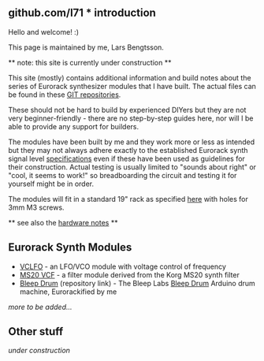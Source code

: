 ## github.com/l71 * introduction

Hello and welcome! :)

This page is maintained by me, Lars Bengtsson. 

** note: this site is currently under construction **

This site (mostly) contains additional information and build notes about the series of Eurorack synthesizer modules that I have built. The actual files can be found in these [GIT repositories](https://github.com/L71?tab=repositories).  

These should not be hard to build by experienced DIYers but they are not very beginner-friendly - there are no step-by-step guides here, nor will I be able to provide any support for builders. 

The modules have been built by me and they work more or less as intended but they may not always adhere exactly to the established Eurorack synth signal level [specifications](http://www.doepfer.de/a100_man/a100t_e.htm) even if these have been used as guidelines for their construction.
Actual testing is usually limited to "sounds about right" or "cool, it seems to work!" so breadboarding the circuit and testing it for yourself might be in order.  

The modules will fit in a standard 19" rack as specified [here](http://www.doepfer.de/a100_man/a100m_e.htm) with holes for 3mm M3 screws. 

** see also the [hardware notes](hardware_notes.html) ** 

## Eurorack Synth Modules

- [VCLFO](vclfo.html) - an LFO/VCO module with voltage control of frequency 
- [MS20 VCF](ms20vcf.html) - a filter module derived from the Korg MS20 synth filter 
- [Bleep Drum](https://github.com/L71/BleepDrum-Eurorack) (repository link) - The Bleep Labs [Bleep Drum](http://bleeplabs.com/product/bleep-drum-midi/) Arduino drum machine, Eurorackified by me

_more to be added..._

## Other stuff

_under construction_ 


